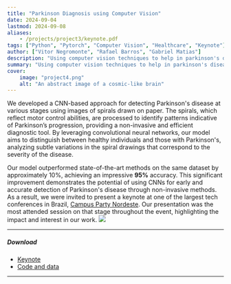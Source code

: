 ```yaml
---
title: "Parkinson Diagnosis using Computer Vision"
date: 2024-09-04
lastmod: 2024-09-08
aliases:
    - /projects/project3/keynote.pdf
tags: ["Python", "Pytorch", "Computer Vision", "Healthcare", "Keynote"]
author: ["Vitor Negromonte", "Rafael Barros", "Gabriel Matias"]
description: "Using computer vision techniques to help in parkinson's disease diagnosis."
summary: "Using computer vision techniques to help in parkinson's disease diagnosis."
cover:
    image: "project4.png"
    alt: "An abstract image of a cosmic-like brain"
---
```


We developed a CNN-based approach for detecting Parkinson's disease at various stages using images of spirals drawn on paper. The spirals, which reflect motor control abilities, are processed to identify patterns indicative of Parkinson’s progression, providing a non-invasive and efficient diagnostic tool. By leveraging convolutional neural networks, our model aims to distinguish between healthy individuals and those with Parkinson's, analyzing subtle variations in the spiral drawings that correspond to the severity of the disease.

Our model outperformed state-of-the-art methods on the same dataset by approximately 10%, achieving an impressive **95%** accuracy. This significant improvement demonstrates the potential of using CNNs for early and accurate detection of Parkinson's disease through non-invasive methods. As a result, we were invited to present a keynote at one of the largest tech conferences in Brazil, [Campus Party Nordeste](https://brasil.campus-party.org/cpnordeste/). Our presentation was the most attended session on that stage throughout the event, highlighting the impact and interest in our work.
![](crew.jpg)

---

##### Download
+ [Keynote](keynote.pdf)
+ [Code and data](https://github.com/vitornegromonte/CPNE2024)

---